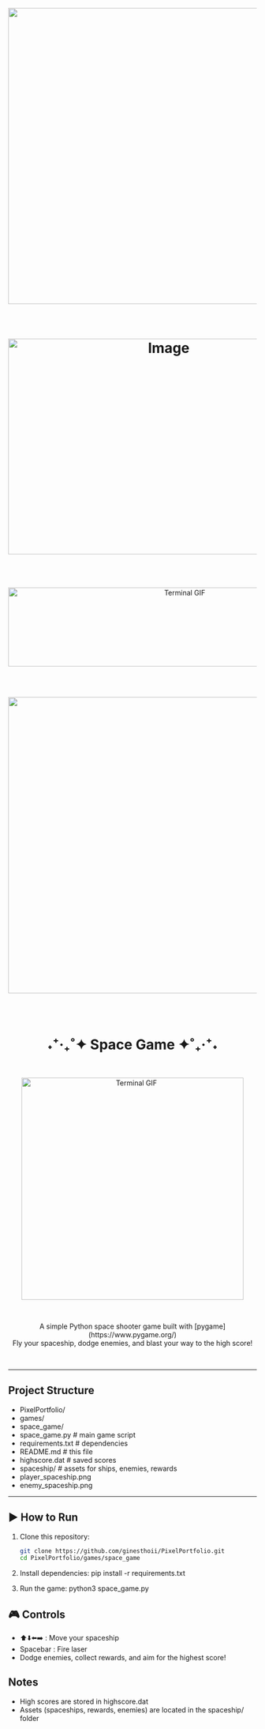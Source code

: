 
<p align="center">
  <img src="https://github.com/user-attachments/assets/b0337948-ba70-48b6-ae2b-4333bc0c96aa" width="900" height="600" >
</p>

<br>

<h1 align="center">
<img width="635" height="437" alt="Image" src="https://github.com/user-attachments/assets/1baa0eae-f8bb-49c0-96a0-cc1dcdcfcc5b" />
</h1>

<br><br>

 <p align="center">
  <img src="https://github.com/user-attachments/assets/ef8dac03-36af-48c3-942c-347ea6f6a40d" alt="Terminal GIF" height="160" width="700"/>
</p>

<br>
<br>

<p align="center">
  <img src="https://github.com/user-attachments/assets/1bfbfdf9-7555-4b03-b3e9-f09b31f7145e" width="700" height="600" >
</p>

<br><br>

<h1 align="center"> ˖⁺‧₊˚✦ Space Game ✦˚₊‧⁺˖ </h1>

<br>

<p align="center">
  <img src="https://github.com/ginesthoii/PixelPortfolio/blob/main/games/space_game/space_game_gif.gif" alt="Terminal GIF" height="450" width="450"/>
</p>

<br>

<p align="center">
A simple Python space shooter game built with [pygame](https://www.pygame.org/) <br> Fly your spaceship, dodge enemies, and blast your way to the high score!
</p>

<br>

---

##  Project Structure
- PixelPortfolio/
- games/
- space_game/
- space_game.py        # main game script
- requirements.txt     # dependencies
- README.md            # this file
- highscore.dat        # saved scores
- spaceship/           # assets for ships, enemies, rewards
- player_spaceship.png
- enemy_spaceship.png

---

## ▶ How to Run

1. Clone this repository:
   ```bash
   git clone https://github.com/ginesthoii/PixelPortfolio.git
   cd PixelPortfolio/games/space_game

2.  Install dependencies:
    pip install -r requirements.txt

3.  Run the game:
   python3 space_game.py



## 🎮 Controls
- ⬆️⬇️⬅️➡️ : Move your spaceship
- Spacebar : Fire laser
- Dodge enemies, collect rewards, and aim for the highest score!



 ## Notes
 - High scores are stored in highscore.dat
 - Assets (spaceships, rewards, enemies) are located in the spaceship/ folder


     
